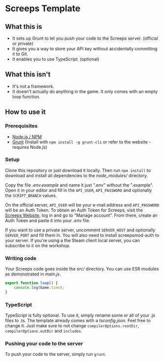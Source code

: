 # Screeps Template

## What this is

-   It sets up Grunt to let you push your code to the Screeps server. (official or private)
-   It gives you a way to store your API key without accidentally committing it to Git.
-   It enables you to use TypeScript. (optional)

## What this isn't

-   It's not a framework.
-   It doesn't actually do anything in the game. It only comes with an empty loop function.

## How to use it

### Prerequisites

-   [Node.js / NPM](https://nodejs.org/)
-   [Grunt](https://gruntjs.com/) (Install with `npm install -g grunt-cli` or refer to the website - requires Node.js)

### Setup

Clone this repository or just download it locally. Then run `npm install` to download and install all dependencies to the _node_modules/_ directory.

Copy the file _.env.example_ and name it just ".env" without the ".example". Open it in your editor and fill in the `API_USER`, `API_PASSWORD` and optionally the `SCRIPT_BRANCH` values.

On the official server, `API_USER` will be your e-mail address and `API_PASSWORD` will be an Auth Token. To obtain an Auth Token for Screeps, visit the [Screeps Website](https://screeps.com/), log in and go to "Manage account". From there, create an Auth Token and paste it into your _.env_ file.

If you want to use a private server, uncomment `SERVER_HOST` and optionally `SERVER_PORT` and fill them in. You will also need to install screepsmod-auth to your server. If you're using a the Steam client local server, you can subscribe to it on the workshop.

### Writing code

Your Screeps code goes inside the _src/_ directory. You can use ES6 modules as demonstrated in _main.js_.

```js
export function loop() {
    console.log(Game.time);
}
```

### TypeScript

TypeScript is fully optional. To use it, simply rename some or all of your .js files to .ts. The template already comes with a _tsconfig.json_. Feel free to change it. Just make sure to not change `compilerOptions.rootDir`, `compilerOptions.outDir` and `includes`.

### Pushing your code to the server

To push your code to the server, simply run `grunt`.
